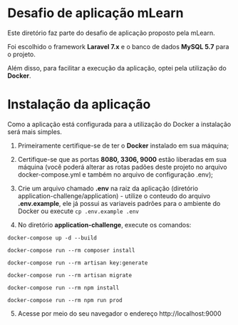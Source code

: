 # Desafio de aplicação mLearn

Este diretório faz parte do desafio de aplicação proposto pela mLearn.

Foi escolhido o framework **Laravel 7.x** e o banco de dados **MySQL 5.7** para o projeto.

Além disso, para facilitar a execução da aplicação, optei pela utilização do **Docker**.

# Instalação da aplicação

Como a aplicação está configurada para a utilização do Docker a instalação será mais simples.
1. Primeiramente certifique-se de ter o **Docker** instalado em sua máquina;

2. Certifique-se que as portas **8080, 3306, 9000** estão liberadas em sua máquina (você poderá alterar as rotas padões deste projeto no arquivo docker-compose.yml e também no arquivo de configuração .env);

3. Crie um arquivo chamado **.env** na raiz da aplicação (diretório application-challenge/application) - utilize o conteudo do arquivo **.env.example**, ele já possui as variaveis padrões para o ambiente do Docker ou execute `cp .env.example .env`

4. No diretório **application-challenge**, execute os comandos:

`docker-compose up -d --build`

`docker-compose run --rm composer install`

`docker-compose run --rm artisan key:generate`

`docker-compose run --rm artisan migrate`

`docker-compose run --rm npm install`

`docker-compose run --rm npm run prod`

5. Acesse por meio do seu navegador o endereço http://localhost:9000
